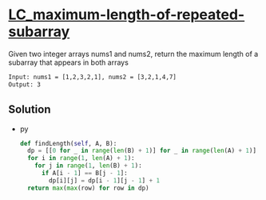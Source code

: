# [LC_maximum-length-of-repeated-subarray](https://leetcode.com/problems/maximum-length-of-repeated-subarray)

Given two integer arrays nums1 and nums2, return the maximum length of a subarray that appears in both arrays

```txt
Input: nums1 = [1,2,3,2,1], nums2 = [3,2,1,4,7]
Output: 3
```

## Solution

* py

  ```py
  def findLength(self, A, B):
    dp = [[0 for _ in range(len(B) + 1)] for _ in range(len(A) + 1)]
    for i in range(1, len(A) + 1):
      for j in range(1, len(B) + 1):
        if A[i - 1] == B[j - 1]:
          dp[i][j] = dp[i - 1][j - 1] + 1
    return max(max(row) for row in dp)
  ```
